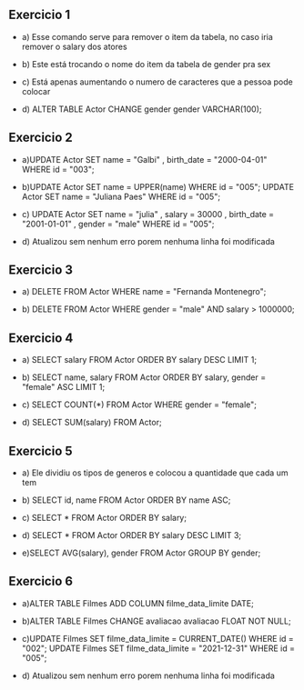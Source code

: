 ## Exercicio 1
- a) Esse comando serve para remover o item da tabela, no caso iria remover o salary dos atores

- b) Este está trocando o nome do item da tabela de gender pra sex

- c) Está apenas aumentando o numero de caracteres que a pessoa pode colocar

- d) ALTER TABLE Actor CHANGE gender gender VARCHAR(100);

## Exercicio 2
- a)UPDATE Actor SET name = "Galbi" , birth_date = "2000-04-01" WHERE id = "003";

- b)UPDATE Actor SET name = UPPER(name) WHERE id = "005";
UPDATE Actor SET name = "Juliana Paes" WHERE id = "005";

- c) UPDATE Actor SET name = "julia" , salary = 30000 , birth_date = "2001-01-01" , gender = "male" WHERE id = "005";

- d) Atualizou sem nenhum erro porem nenhuma linha foi modificada

## Exercicio 3
- a) DELETE FROM Actor WHERE name = "Fernanda Montenegro";

- b) DELETE FROM Actor WHERE gender = "male" AND salary > 1000000;

## Exercicio 4
- a) SELECT salary FROM Actor ORDER BY salary DESC LIMIT 1;

- b) SELECT name, salary FROM Actor ORDER BY salary, gender = "female" ASC LIMIT 1;

- c) SELECT COUNT(*) FROM Actor WHERE gender = "female";

- d) SELECT SUM(salary) FROM Actor;

## Exercicio 5
- a) Ele dividiu os tipos de generos e colocou a quantidade que cada um tem

- b) SELECT id, name FROM Actor ORDER BY name ASC;

- c) SELECT * FROM Actor ORDER BY salary;

- d) SELECT * FROM Actor ORDER BY salary DESC LIMIT 3;

- e)SELECT AVG(salary), gender FROM Actor GROUP BY gender;

## Exercicio 6
- a)ALTER TABLE Filmes ADD COLUMN filme_data_limite DATE;

- b)ALTER TABLE Filmes CHANGE avaliacao avaliacao FLOAT NOT NULL;

- c)UPDATE Filmes SET filme_data_limite = CURRENT_DATE() WHERE id = "002";
UPDATE Filmes SET filme_data_limite = "2021-12-31" WHERE id = "005";

- d) Atualizou sem nenhum erro porem nenhuma linha foi modificada




